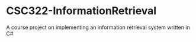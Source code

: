# CSC322-InformationRetrieval

A course project on implementing an information retrieval system written in C#
